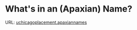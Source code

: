 # What's in an (Apaxian) Name?
URL: [uchicagoplacement.apaxiannames](https://uchicago.kattis.com/problems/uchicagoplacement.apaxiannames)